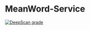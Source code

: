 # MeanWord-Service

[![DeepScan grade](https://deepscan.io/api/teams/4887/projects/6659/branches/57015/badge/grade.svg)](https://deepscan.io/dashboard#view=project&tid=4887&pid=6659&bid=57015)

